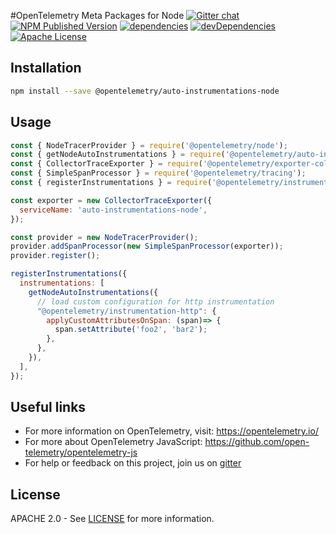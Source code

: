 #OpenTelemetry Meta Packages for Node
[![Gitter chat][gitter-image]][gitter-url]
[![NPM Published Version][npm-img]][npm-url]
[![dependencies][dependencies-image]][dependencies-url]
[![devDependencies][devDependencies-image]][devDependencies-url]
[![Apache License][license-image]][license-url]

## Installation

```bash
npm install --save @opentelemetry/auto-instrumentations-node
```

## Usage

```javascript
const { NodeTracerProvider } = require('@opentelemetry/node');
const { getNodeAutoInstrumentations } = require('@opentelemetry/auto-instrumentations-node');
const { CollectorTraceExporter } = require('@opentelemetry/exporter-collector');
const { SimpleSpanProcessor } = require('@opentelemetry/tracing');
const { registerInstrumentations } = require('@opentelemetry/instrumentation');

const exporter = new CollectorTraceExporter({
  serviceName: 'auto-instrumentations-node',
});

const provider = new NodeTracerProvider();
provider.addSpanProcessor(new SimpleSpanProcessor(exporter));
provider.register();

registerInstrumentations({
  instrumentations: [
    getNodeAutoInstrumentations({
      // load custom configuration for http instrumentation
      "@opentelemetry/instrumentation-http": {
        applyCustomAttributesOnSpan: (span)=> {
          span.setAttribute('foo2', 'bar2');
        },
      },
    }),
  ],
});

```

## Useful links

- For more information on OpenTelemetry, visit: <https://opentelemetry.io/>
- For more about OpenTelemetry JavaScript: <https://github.com/open-telemetry/opentelemetry-js>
- For help or feedback on this project, join us on [gitter][gitter-url]

## License

APACHE 2.0 - See [LICENSE][license-url] for more information.

[gitter-image]: https://badges.gitter.im/open-telemetry/opentelemetry-js-contrib.svg
[gitter-url]: https://gitter.im/open-telemetry/opentelemetry-node?utm_source=badge&utm_medium=badge&utm_campaign=pr-badge&utm_content=badge
[license-url]: https://github.com/open-telemetry/opentelemetry-js-contrib/blob/main/LICENSE
[license-image]: https://img.shields.io/badge/license-Apache_2.0-green.svg?style=flat
[dependencies-image]: https://david-dm.org/open-telemetry/opentelemetry-js-contrib.svg?path=packages%2Fopentelemetry-instrumentations-node
[dependencies-url]: https://david-dm.org/open-telemetry/opentelemetry-js-contrib?path=packages%2Fopentelemetry-instrumentations-node
[devDependencies-image]: https://david-dm.org/open-telemetry/opentelemetry-js-contrib.svg?path=packages%2Fopentelemetry-instrumentations-node&type=dev
[devDependencies-url]: https://david-dm.org/open-telemetry/opentelemetry-js-contrib?path=packages%2Fopentelemetry-instrumentations-node&type=dev
[npm-url]: https://www.npmjs.com/package/@opentelemetry/host-metrics
[npm-img]: https://badge.fury.io/js/%40opentelemetry%2Fhost-metrics.svg
